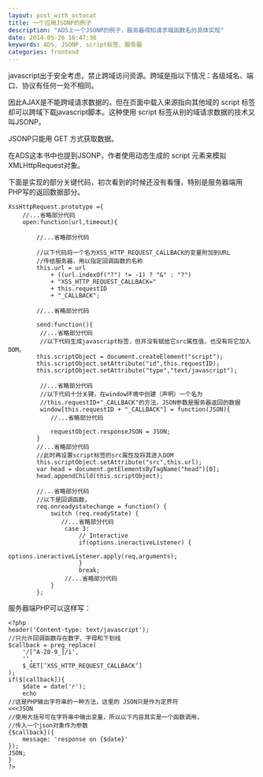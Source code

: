 ```yaml
---
layout: post_with_octocat
title: 一个应用JSONP的例子
description: "ADS上一个JSONP的例子，服务器得知请求端函数名的具体实现"
date: 2014-05-26 16:47:38
keywords: ADS, JSONP, script标签、服务器
categories: frontend
---
```

javascript出于安全考虑，禁止跨域访问资源。跨域是指以下情况：各级域名、端口、协议有任何一处不相同。

因此AJAX是不能跨域请求数据的。但在页面中载入来源指向其他域的 script 标签却可以跨域下载javascript脚本。这种使用 script 标签从别的域请求数据的技术又叫JSONP。

JSONP只能用 GET 方式获取数据。

在ADS这本书中也提到JSONP，作者使用动态生成的 script 元素来模拟XMLHttpRequest对象。

下面是实现的部分关键代码，初次看到的时候还没有看懂，特别是服务器端用PHP写的返回数据部分。

	
    XssHttpRequest.prototype ={
    	//...省略部分代码
    	open:function(url,timeout){

            //...省略部分代码
            
            //以下代码将一个名为XSS_HTTP_REQUEST_CALLBACK的变量附加到URL
            //传给服务器，用以指定回调函数的名称
			this.url = url
				+ ((url.indexOf("?") != -1) ? "&" : "?")
				+ "XSS_HTTP_REQUEST_CALLBACK="
				+ this.requestID
				+ "_CALLBACK";
                
            //...省略部分代码
            
            send:function(){
			 //...省略部分代码
             //以下代码生成javascript标签，但并没有赋给它src属性值，也没有将它加入DOM。
			this.scriptObject = document.createElement("script");
			this.scriptObject.setAttribute("id",this.requestID);
			this.scriptObject.setAttribute("type","text/javascript");
            
             //...省略部分代码
             //以下代码十分关键，在window环境中创建（声明）一个名为
             //this.requestID+"_CALLBACK"的方法，JSON参数是服务器返回的数据
             window[this.requestID + "_CALLBACK"] = function(JSON){
				//...省略部分代码

				requestObject.responseJSON = JSON;
			}
			//...省略部分代码
            //此时再设置script标签的src属性及将其进入DOM
			this.scriptObject.setAttribute("src",this.url);
			var head = document.getElementsByTagName("head")[0];
			head.appendChild(this.scriptObject);
            
            //...省略部分代码
            //以下是回调函数，
            req.onreadystatechange = function() {
                switch (req.readyState) {
                   //...省略部分代码
                    case 3:
                        // Interactive
                        if(options.ineractiveListener) {
                            options.ineractiveListener.apply(req,arguments);
                        }
                        break;
					//...省略部分代码
                }
            };
            
服务器端PHP可以这样写：
	
    <?php
    header('Content-type: text/javascript');
    //只允许回调函数存在数字、字母和下划线
    $callback = preg_replace(
    	'/[^A-Z0-9_]/i',
        '',
        $_GET[’XSS_HTTP_REQUEST_CALLBACK‘]
    );
    if($[callback]){
    	$date = date('r');
        echo
    //这是PHP输出字符串的一种方法，这里的 JSON只是作为定界符
    <<<JSON
    //使用大括号可在字符串中输出变量，所以以下内容其实是一个函数调用，
    //传入一个json对象作为参数
    {$callback}({
    	message: 'response on {$date}'
    });
    JSON;
    }
    ?>
                